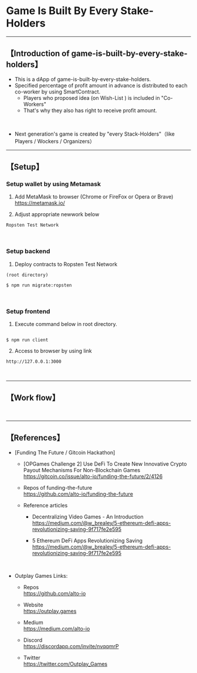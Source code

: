 # Game Is Built By Every Stake-Holders

***
## 【Introduction of game-is-built-by-every-stake-holders】
- This is a dApp of game-is-built-by-every-stake-holders.
- Specified percentage of profit amount in advance is distributed to each co-worker by using SmartContract.
  - Players who proposed idea (on Wish-List ) is included in "Co-Workers"
  - That's why they also has right to receive profit amount.

<br>

- Next generation's game is created by "every Stack-Holders"（like Players / Wockers / Organizers）



***

## 【Setup】
### Setup wallet by using Metamask
1. Add MetaMask to browser (Chrome or FireFox or Opera or Brave)    
https://metamask.io/  


2. Adjust appropriate newwork below 
```
Ropsten Test Network

```

&nbsp;


### Setup backend
1. Deploy contracts to Ropsten Test Network
```
(root directory)

$ npm run migrate:ropsten
```

&nbsp;


### Setup frontend
1. Execute command below in root directory.
```

$ npm run client
```

2. Access to browser by using link 
```
http://127.0.0.1:3000
```

&nbsp;

***


## 【Work flow】

&nbsp;

***

## 【References】
- [Funding The Future / Gitcoin Hackathon]
  - [OPGames Challenge 2] Use DeFi To Create New Innovative Crypto Payout Mechanisms For Non-Blockchain Games  
  https://gitcoin.co/issue/alto-io/funding-the-future/2/4126

  - Repos of funding-the-future  
    https://github.com/alto-io/funding-the-future  

  - Reference articles  
    - Decentralizing Video Games - An Introduction  
      https://medium.com/@w_brealey/5-ethereum-defi-apps-revolutionizing-saving-9f717fe2e595

    - 5 Ethereum DeFi Apps Revolutionizing Saving  
      https://medium.com/@w_brealey/5-ethereum-defi-apps-revolutionizing-saving-9f717fe2e595



<br>

- Outplay Games Links:  
  - Repos  
    https://github.com/alto-io 

  - Website    
    https://outplay.games

  - Medium   
    https://medium.com/alto-io

  - Discord  
    https://discordapp.com/invite/nvqqmrP

  - Twitter  
    https://twitter.com/Outplay_Games

